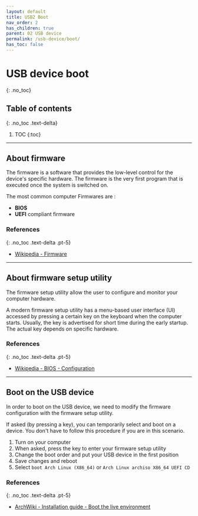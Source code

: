 ```yaml
---
layout: default
title: USB2 Boot
nav_order: 2
has_children: true
parent: 02 USB device
permalink: /usb-device/boot/
has_toc: false
---
```


# USB device boot
{: .no_toc}

## Table of contents
{: .no_toc .text-delta}

1. TOC
{:toc}

---

## About firmware

The firmware is a software that provides the low-level control for the device's specific hardware. The firmware is the very first program that is executed once the system is switched on.

The most common computer Firmwares are :
- **BIOS**
- **UEFI** compliant firmware

### References
{: .no_toc .text-delta .pt-5}

- [Wikipedia - Firmware](https://en.wikipedia.org/wiki/Firmware)

---

## About firmware setup utility

The firmware setup utility allow the user to configure and monitor your computer hardware.

A modern firmware setup utility has a menu-based user interface (UI) accessed by pressing a certain key on the keyboard when the computer starts. Usually, the key is advertised for short time during the early startup. The actual key depends on specific hardware.

### References
{: .no_toc .text-delta .pt-5}

- [Wikipedia - BIOS - Configuration](https://en.wikipedia.org/wiki/BIOS#Configuration)

---

## Boot on the USB device

In order to boot on the USB device, we need to modify the firmware configuration with the firmware setup utility.

If asked (by pressing a key), you can temporarily select and boot on a device. You don't have to follow this procedure if you are in this scenario.

1. Turn on your computer
1. When asked, press the key to enter your firmware setup utility
1. Change the boot order and put your USB device in the first position
1. Save changes and reboot
1. Select `boot Arch Linux (X86_64)` or `Arch Linux archiso X86_64 UEFI CD`

### References
{: .no_toc .text-delta .pt-5}

- [ArchWiki - Installation guide - Boot the live environment](https://wiki.archlinux.org/index.php/Installation_guide#Boot_the_live_environment)
